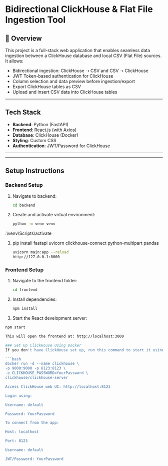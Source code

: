# Bidirectional ClickHouse & Flat File Ingestion Tool

## 📌 Overview

This project is a full-stack web application that enables seamless data ingestion between a ClickHouse database and local CSV (Flat File) sources. It allows:

-  Bidirectional ingestion: ClickHouse ➝ CSV and CSV ➝ ClickHouse
-  JWT Token-based authentication for ClickHouse
-  Column selection and data preview before ingestion/export
-  Export ClickHouse tables as CSV
-  Upload and insert CSV data into ClickHouse tables

---

##  Tech Stack

- **Backend**: Python (FastAPI)
- **Frontend**: React.js (with Axios)
- **Database**: ClickHouse (Docker)
- **Styling**: Custom CSS
- **Authentication**: JWT/Password for ClickHouse

---

---

##  Setup Instructions

###  Backend Setup

1. Navigate to backend:
   ```bash
   cd backend

2. Create and activate virtual environment:
   ```bash
   python -m venv venv
.\venv\Scripts\activate

3. pip install fastapi uvicorn clickhouse-connect python-multipart pandas
   ```bash
   uvicorn main:app --reload
   http://127.0.0.1:8000


 ###  Frontend Setup  

1. Navigate to the frontend folder:
   ```bash
   cd frontend

2. Install dependencies:
   ```bash
   npm install

3. Start the React development server:
  ```bash
  npm start

This will open the frontend at: http://localhost:3000

 ### Set Up ClickHouse Using Docker
 If you don't have ClickHouse set up, run this command to start it using Docker:
 
 ```bash
 docker run -d --name clickhouse \
 -p 9000:9000 -p 8123:8123 \
 -e CLICKHOUSE_PASSWORD=YourPassword \
 clickhouse/clickhouse-server

Access ClickHouse web UI: http://localhost:8123

Login using:

Username: default

Password: YourPassword

To connect from the app:

Host: localhost

Port: 8123

Username: default

JWT/Password: YourPassword









